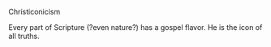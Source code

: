 Christiconicism


Every part of Scripture (?even nature?) has a gospel flavor.
He is the icon of all truths.
